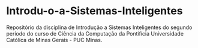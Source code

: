 # Introdu-o-a-Sistemas-Inteligentes
Repositório da disciplina de Introdução a Sistemas Inteligentes do segundo período do curso de Ciência da Computação da Pontifícia Universidade Católica de Minas Gerais - PUC Minas.

